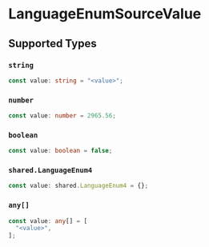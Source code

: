 # LanguageEnumSourceValue


## Supported Types

### `string`

```typescript
const value: string = "<value>";
```

### `number`

```typescript
const value: number = 2965.56;
```

### `boolean`

```typescript
const value: boolean = false;
```

### `shared.LanguageEnum4`

```typescript
const value: shared.LanguageEnum4 = {};
```

### `any[]`

```typescript
const value: any[] = [
  "<value>",
];
```

